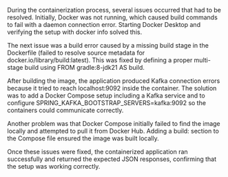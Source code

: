 During the containerization process, several issues occurred that had to be resolved. Initially, Docker was not running, which caused build commands to fail with a daemon connection error. Starting Docker Desktop and verifying the setup with docker info solved this.

The next issue was a build error caused by a missing build stage in the Dockerfile (failed to resolve source metadata for docker.io/library/build:latest). This was fixed by defining a proper multi-stage build using FROM gradle:8-jdk21 AS build.

After building the image, the application produced Kafka connection errors because it tried to reach localhost:9092 inside the container. The solution was to add a Docker Compose setup including a Kafka service and to configure SPRING_KAFKA_BOOTSTRAP_SERVERS=kafka:9092 so the containers could communicate correctly.

Another problem was that Docker Compose initially failed to find the image locally and attempted to pull it from Docker Hub. Adding a build: section to the Compose file ensured the image was built locally.

Once these issues were fixed, the containerized application ran successfully and returned the expected JSON responses, confirming that the setup was working correctly.